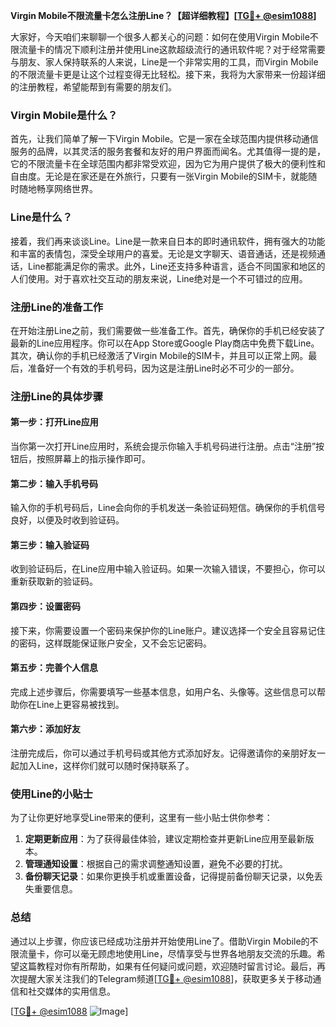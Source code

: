 **Virgin Mobile不限流量卡怎么注册Line？【超详细教程】[[TG💪+ @esim1088](https://t.me/s/esim1088)]**

大家好，今天咱们来聊聊一个很多人都关心的问题：如何在使用Virgin Mobile不限流量卡的情况下顺利注册并使用Line这款超级流行的通讯软件呢？对于经常需要与朋友、家人保持联系的人来说，Line是一个非常实用的工具，而Virgin Mobile的不限流量卡更是让这个过程变得无比轻松。接下来，我将为大家带来一份超详细的注册教程，希望能帮到有需要的朋友们。

### Virgin Mobile是什么？

首先，让我们简单了解一下Virgin Mobile。它是一家在全球范围内提供移动通信服务的品牌，以其灵活的服务套餐和友好的用户界面而闻名。尤其值得一提的是，它的不限流量卡在全球范围内都非常受欢迎，因为它为用户提供了极大的便利性和自由度。无论是在家还是在外旅行，只要有一张Virgin Mobile的SIM卡，就能随时随地畅享网络世界。

### Line是什么？

接着，我们再来谈谈Line。Line是一款来自日本的即时通讯软件，拥有强大的功能和丰富的表情包，深受全球用户的喜爱。无论是文字聊天、语音通话，还是视频通话，Line都能满足你的需求。此外，Line还支持多种语言，适合不同国家和地区的人们使用。对于喜欢社交互动的朋友来说，Line绝对是一个不可错过的应用。

### 注册Line的准备工作

在开始注册Line之前，我们需要做一些准备工作。首先，确保你的手机已经安装了最新的Line应用程序。你可以在App Store或Google Play商店中免费下载Line。其次，确认你的手机已经激活了Virgin Mobile的SIM卡，并且可以正常上网。最后，准备好一个有效的手机号码，因为这是注册Line时必不可少的一部分。

### 注册Line的具体步骤

#### 第一步：打开Line应用

当你第一次打开Line应用时，系统会提示你输入手机号码进行注册。点击“注册”按钮后，按照屏幕上的指示操作即可。

#### 第二步：输入手机号码

输入你的手机号码后，Line会向你的手机发送一条验证码短信。确保你的手机信号良好，以便及时收到验证码。

#### 第三步：输入验证码

收到验证码后，在Line应用中输入验证码。如果一次输入错误，不要担心，你可以重新获取新的验证码。

#### 第四步：设置密码

接下来，你需要设置一个密码来保护你的Line账户。建议选择一个安全且容易记住的密码，这样既能保证账户安全，又不会忘记密码。

#### 第五步：完善个人信息

完成上述步骤后，你需要填写一些基本信息，如用户名、头像等。这些信息可以帮助你在Line上更容易被找到。

#### 第六步：添加好友

注册完成后，你可以通过手机号码或其他方式添加好友。记得邀请你的亲朋好友一起加入Line，这样你们就可以随时保持联系了。

### 使用Line的小贴士

为了让你更好地享受Line带来的便利，这里有一些小贴士供你参考：

1. **定期更新应用**：为了获得最佳体验，建议定期检查并更新Line应用至最新版本。
2. **管理通知设置**：根据自己的需求调整通知设置，避免不必要的打扰。
3. **备份聊天记录**：如果你更换手机或重置设备，记得提前备份聊天记录，以免丢失重要信息。

### 总结

通过以上步骤，你应该已经成功注册并开始使用Line了。借助Virgin Mobile的不限流量卡，你可以毫无顾虑地使用Line，尽情享受与世界各地朋友交流的乐趣。希望这篇教程对你有所帮助，如果有任何疑问或问题，欢迎随时留言讨论。最后，再次提醒大家关注我们的Telegram频道[[TG💪+ @esim1088](https://t.me/s/esim1088)]，获取更多关于移动通信和社交媒体的实用信息。

[[TG💪+ @esim1088](https://t.me/s/esim1088) ![Image](https://i.postimg.cc/4NQfJmqS/Snipaste-2025-05-13-00-14-12.png)]